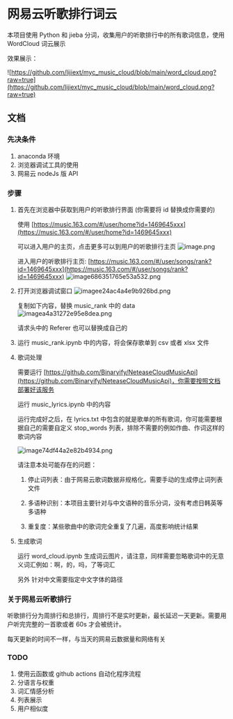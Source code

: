 # 网易云听歌排行词云
本项目使用 Python 和 jieba 分词，收集用户的听歌排行中的所有歌词信息，使用 WordCloud 词云展示

效果展示：

![https://github.com/lijiext/myc_music_cloud/blob/main/word_cloud.png?raw=true](https://github.com/lijiext/myc_music_cloud/blob/main/word_cloud.png?raw=true)

## 文档
### 先决条件
1. anaconda 环境
2. 浏览器调试工具的使用
3. 网易云 nodeJs 版 API
### 步骤
1. 首先在浏览器中获取到用户的听歌排行界面 (你需要将 id 替换成你需要的)

    使用 [https://music.163.com/#/user/home?id=1469645xxx](https://music.163.com/#/user/home?id=1469645xxx)
    
    可以进入用户的主页，点击更多可以到用户的听歌排行主页
    ![image.png](https://s3.maocdn.cn/img/2022/04/26/image.png)

    进入用户的听歌排行主页:
    [https://music.163.com/#/user/songs/rank?id=1469645xxx](https://music.163.com/#/user/songs/rank?id=1469645xxx)
    ![image686351765e53a532.png](https://s3.maocdn.cn/img/2022/04/26/image686351765e53a532.png)

2. 打开浏览器调试窗口
    ![imagee24ac4a4e9b926bd.png](https://s3.maocdn.cn/img/2022/04/26/imagee24ac4a4e9b926bd.png)

    复制如下内容，替换 music_rank 中的 data
    ![imagea4a31272e95e8dea.png](https://s3.maocdn.cn/img/2022/04/26/imagea4a31272e95e8dea.png)

    请求头中的 Referer 也可以替换成自己的

3. 运行 music_rank.ipynb 中的内容，将会保存歌单到 csv 或者 xlsx 文件

4. 歌词处理

    需要运行 [https://github.com/Binaryify/NeteaseCloudMusicApi](https://github.com/Binaryify/NeteaseCloudMusicApi)，你需要按照文档部署好该服务

    运行 music_lyrics.ipynb 中的内容

    运行完成好之后，在 lyrics.txt 中包含的就是歌单的所有歌词，你可能需要根据自己的需要自定义 stop_words 列表，排除不需要的例如作曲、作词这样的歌词内容

    ![image74df44a2e82b4934.png](https://s3.maocdn.cn/img/2022/04/26/image74df44a2e82b4934.png)

    请注意本处可能存在的问题：

    1. 停止词列表：由于网易云歌词数据非规格化，需要手动的生成停止词列表文件
    
    2. 多语种识别：本项目主要针对与中文语种的音乐分词，没有考虑日韩英等多语种
    3. 重复度：某些歌曲中的歌词完全重复了几遍，高度影响统计结果

5. 生成歌词

    运行 word_cloud.ipynb 生成词云图片，请注意，同样需要忽略歌词中的无意义词汇例如：啊，的，吗，了等词汇

    另外 针对中文需要指定中文字体的路径

### 关于网易云听歌排行

听歌排行分为周排行和总排行，周排行不是实时更新，最长延迟一天更新。需要用户听完完整的一首歌或者 60s 才会被统计。

每天更新的时间不一样，与当天的网易云数据量和网络有关

### TODO
1. 使用云函数或 github actions 自动化程序流程
2. 分语言与权重
3. 词汇情感分析
4. 列表展示
5. 用户相似度